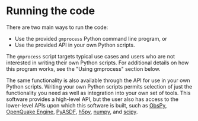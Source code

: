 # Running the code

There are two main ways to run the code:

* Use the provided `gmprocess` Python command line program, or
* Use the provided API in your own Python scripts.

The `gmprocess` script targets typical use cases and users who
are not interested in writing their own Python scripts. For
additional details on how this program works, see the
"Using gmprocess" section below.

The same functionality is also available through the API for use
in your own Python scripts. Writing your own Python scripts permits
selection of just the functionality you need as well as integration
into your own set of tools. This software provides a high-level API,
but the user also has access to the lower-level APIs upon which this
software is built, such as [ObsPy](https://www.obspy.org/),
[OpenQuake Engine](https://github.com/gem/oq-engine/#openquake-engine),
[PyASDF](https://seismicdata.github.io/pyasdf/),
[h5py](https://www.h5py.org/),
[numpy](https://www.numpy.org/), and
[scipy](https://www.scipy.org/).

